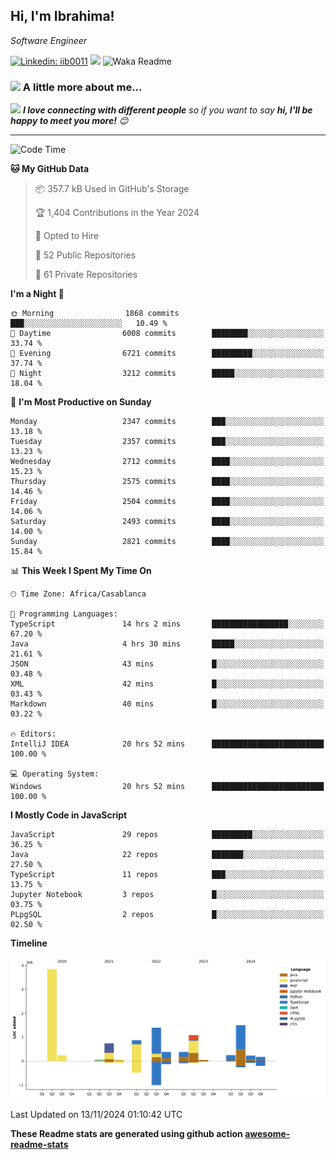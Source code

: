 <h2>Hi, I'm Ibrahima! </h2>
<p><em>Software Engineer 
</em></p>


[![Linkedin: iib0011](https://img.shields.io/badge/-iib0011-blue?style=flat-square&logo=Linkedin&logoColor=white&link=https://www.linkedin.com/in/iib0011/)](https://www.linkedin.com/in/iib0011/)
![](https://visitor-badge.glitch.me/badge?page_id=iib0011)
![Waka Readme](https://github.com/iib0011/iib0011/workflows/Waka%20Readme/badge.svg)


### <img src="https://media.giphy.com/media/VgCDAzcKvsR6OM0uWg/giphy.gif" width="50"> A little more about me...  


<img src="https://media.giphy.com/media/LnQjpWaON8nhr21vNW/giphy.gif" width="60"> <em><b>I love connecting with different people</b> so if you want to say <b>hi, I'll be happy to meet you more!</b> 😊</em>

---
<!--START_SECTION:waka-->
![Code Time](http://img.shields.io/badge/Code%20Time-3%2C972%20hrs%2048%20mins-blue)

**🐱 My GitHub Data** 

> 📦 357.7 kB Used in GitHub's Storage 
 > 
> 🏆 1,404 Contributions in the Year 2024
 > 
> 💼 Opted to Hire
 > 
> 📜 52 Public Repositories 
 > 
> 🔑 61 Private Repositories 
 > 
**I'm a Night 🦉** 

```text
🌞 Morning                1868 commits        ███░░░░░░░░░░░░░░░░░░░░░░   10.49 % 
🌆 Daytime                6008 commits        ████████░░░░░░░░░░░░░░░░░   33.74 % 
🌃 Evening                6721 commits        █████████░░░░░░░░░░░░░░░░   37.74 % 
🌙 Night                  3212 commits        █████░░░░░░░░░░░░░░░░░░░░   18.04 % 
```
📅 **I'm Most Productive on Sunday** 

```text
Monday                   2347 commits        ███░░░░░░░░░░░░░░░░░░░░░░   13.18 % 
Tuesday                  2357 commits        ███░░░░░░░░░░░░░░░░░░░░░░   13.23 % 
Wednesday                2712 commits        ████░░░░░░░░░░░░░░░░░░░░░   15.23 % 
Thursday                 2575 commits        ████░░░░░░░░░░░░░░░░░░░░░   14.46 % 
Friday                   2504 commits        ████░░░░░░░░░░░░░░░░░░░░░   14.06 % 
Saturday                 2493 commits        ████░░░░░░░░░░░░░░░░░░░░░   14.00 % 
Sunday                   2821 commits        ████░░░░░░░░░░░░░░░░░░░░░   15.84 % 
```


📊 **This Week I Spent My Time On** 

```text
🕑︎ Time Zone: Africa/Casablanca

💬 Programming Languages: 
TypeScript               14 hrs 2 mins       █████████████████░░░░░░░░   67.20 % 
Java                     4 hrs 30 mins       █████░░░░░░░░░░░░░░░░░░░░   21.61 % 
JSON                     43 mins             █░░░░░░░░░░░░░░░░░░░░░░░░   03.48 % 
XML                      42 mins             █░░░░░░░░░░░░░░░░░░░░░░░░   03.43 % 
Markdown                 40 mins             █░░░░░░░░░░░░░░░░░░░░░░░░   03.22 % 

🔥 Editors: 
IntelliJ IDEA            20 hrs 52 mins      █████████████████████████   100.00 % 

💻 Operating System: 
Windows                  20 hrs 52 mins      █████████████████████████   100.00 % 
```

**I Mostly Code in JavaScript** 

```text
JavaScript               29 repos            █████████░░░░░░░░░░░░░░░░   36.25 % 
Java                     22 repos            ███████░░░░░░░░░░░░░░░░░░   27.50 % 
TypeScript               11 repos            ███░░░░░░░░░░░░░░░░░░░░░░   13.75 % 
Jupyter Notebook         3 repos             █░░░░░░░░░░░░░░░░░░░░░░░░   03.75 % 
PLpgSQL                  2 repos             █░░░░░░░░░░░░░░░░░░░░░░░░   02.50 % 
```



**Timeline**

![Lines of Code chart](https://raw.githubusercontent.com/iib0011/iib0011/master/assets/bar_graph.png)


 Last Updated on 13/11/2024 01:10:42 UTC
<!--END_SECTION:waka-->

**These Readme stats are generated using github action [awesome-readme-stats](https://github.com/iib0011/waka-readme-stats)**
